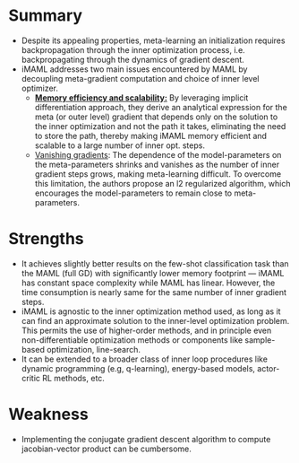 # Summary
* Despite its appealing properties, meta-learning an initialization requires backpropagation through the inner optimization process, i.e. backpropagating through the dynamics of gradient descent. 
* iMAML addresses two main issues encountered by MAML by decoupling meta-gradient computation and choice of inner level optimizer. 
  * <ins><b>Memory efficiency and scalability:</b></ins> By leveraging implicit differentiation approach, they derive an analytical expression for the meta (or outer level) gradient that depends only on the solution to the inner optimization and not the path it takes, eliminating the need to store the path, thereby making iMAML memory efficient and scalable to a large number of inner opt. steps.
  * <ins><u>Vanishing gradients</u></ins>: The dependence of the model-parameters on the meta-parameters shrinks and vanishes as the number of inner gradient steps grows, making meta-learning difficult. To overcome this limitation, the authors propose an l2 regularized algorithm, which encourages the model-parameters to remain close to meta-parameters.
# Strengths
* It achieves slightly better results on the few-shot classification task than the MAML (full GD) with significantly lower memory footprint — iMAML has constant space complexity while MAML has linear. However, the time consumption is nearly same for the same number of inner gradient steps.
* iMAML is agnostic to the inner optimization method used, as long as it can find an approximate solution to the inner-level optimization problem. This permits the use of higher-order methods, and in principle even non-differentiable optimization methods or components like sample- based optimization, line-search.
* It can be extended to a broader class of inner loop procedures like dynamic programming (e.g, q-learning), energy-based models, actor-critic RL methods, etc.
# Weakness
* Implementing the conjugate gradient descent algorithm to compute jacobian-vector product can be cumbersome.
